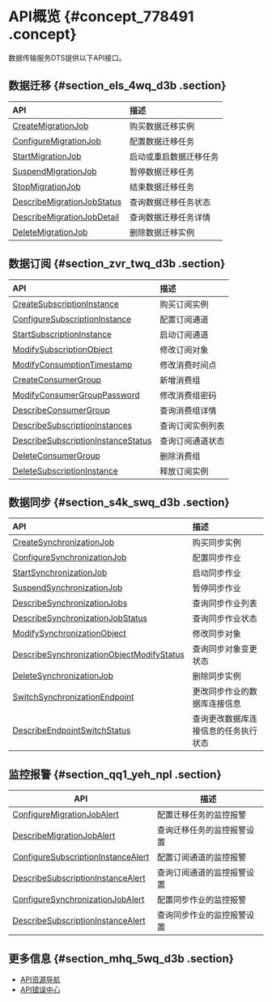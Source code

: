 # API概览 {#concept_778491 .concept}

数据传输服务DTS提供以下API接口。

## 数据迁移 {#section_els_4wq_d3b .section}

|API|描述|
|:--|:-|
|[CreateMigrationJob](https://help.aliyun.com/document_detail/49426.html)|购买数据迁移实例|
|[ConfigureMigrationJob](https://help.aliyun.com/document_detail/49427.html)|配置数据迁移任务|
|[StartMigrationJob](https://help.aliyun.com/document_detail/49429.html)|启动或重启数据迁移任务|
|[SuspendMigrationJob](https://help.aliyun.com/document_detail/49430.html)|暂停数据迁移任务|
|[StopMigrationJob](https://help.aliyun.com/document_detail/49431.html)|结束数据迁移任务|
|[DescribeMigrationJobStatus](https://help.aliyun.com/document_detail/49433.html)|查询数据迁移任务状态|
|[DescribeMigrationJobDetail](https://help.aliyun.com/document_detail/49434.html)|查询数据迁移任务详情|
|[DeleteMigrationJob](https://help.aliyun.com/document_detail/49432.html)|删除数据迁移实例|

## 数据订阅 {#section_zvr_twq_d3b .section}

|API|描述|
|:--|:-|
|[CreateSubscriptionInstance](https://help.aliyun.com/document_detail/49436.html)|购买订阅实例|
|[ConfigureSubscriptionInstance](https://help.aliyun.com/document_detail/49437.html)|配置订阅通道|
|[StartSubscriptionInstance](https://help.aliyun.com/document_detail/49438.html)|启动订阅通道|
|[ModifySubscriptionObject](https://help.aliyun.com/document_detail/49443.html)|修改订阅对象|
|[ModifyConsumptionTimestamp](https://help.aliyun.com/document_detail/49445.html)|修改消费时间点|
|[CreateConsumerGroup](https://help.aliyun.com/document_detail/122863.html)|新增消费组|
|[ModifyConsumerGroupPassword](https://help.aliyun.com/document_detail/122899.html)|修改消费组密码|
|[DescribeConsumerGroup](https://help.aliyun.com/document_detail/122886.html)|查询消费组详情|
|[DescribeSubscriptionInstances](https://help.aliyun.com/document_detail/49442.html)|查询订阅实例列表|
|[DescribeSubscriptionInstanceStatus](https://help.aliyun.com/document_detail/49441.html)|查询订阅通道状态|
|[DeleteConsumerGroup](https://help.aliyun.com/document_detail/122904.html)|删除消费组|
|[DeleteSubscriptionInstance](https://help.aliyun.com/document_detail/49439.html)|释放订阅实例|

## 数据同步 {#section_s4k_swq_d3b .section}

|API|描述|
|:--|:-|
|[CreateSynchronizationJob](https://help.aliyun.com/document_detail/49446.html)|购买同步实例|
|[ConfigureSynchronizationJob](https://help.aliyun.com/document_detail/49447.html)|配置同步作业|
|[StartSynchronizationJob](https://help.aliyun.com/document_detail/49448.html)|启动同步作业|
|[SuspendSynchronizationJob](https://help.aliyun.com/document_detail/49449.html)|暂停同步作业|
|[DescribeSynchronizationJobs](https://help.aliyun.com/document_detail/49454.html)|查询同步作业列表|
|[DescribeSynchronizationJobStatus](https://help.aliyun.com/document_detail/49453.html)|查询同步作业状态|
|[ModifySynchronizationObject](https://help.aliyun.com/document_detail/49451.html)|修改同步对象|
|[DescribeSynchronizationObjectModifyStatus](https://help.aliyun.com/document_detail/49452.html)|查询同步对象变更状态|
|[DeleteSynchronizationJob](https://help.aliyun.com/document_detail/49450.html)|删除同步实例|
|[SwitchSynchronizationEndpoint](cn.zh-CN/API概览/数据同步/更改同步作业的数据库连接信息.md#)|更改同步作业的数据库连接信息|
|[DescribeEndpointSwitchStatus](cn.zh-CN/API概览/数据同步/查询更改数据库连接信息的任务执行状态.md#)|查询更改数据库连接信息的任务执行状态|

## 监控报警 {#section_qq1_yeh_npl .section}

|API|描述|
|---|--|
|[ConfigureMigrationJobAlert](cn.zh-CN/API概览/监控报警/配置迁移任务的监控报警.md#)|配置迁移任务的监控报警|
|[DescribeMigrationJobAlert](cn.zh-CN/API概览/监控报警/查询迁移任务的监控报警设置.md#)|查询迁移任务的监控报警设置|
|[ConfigureSubscriptionInstanceAlert](cn.zh-CN/API概览/监控报警/配置订阅通道的监控报警.md#)|配置订阅通道的监控报警|
|[DescribeSubscriptionInstanceAlert](cn.zh-CN/API概览/监控报警/查询订阅通道的监控报警设置.md#)|查询订阅通道的监控报警设置|
|[ConfigureSynchronizationJobAlert](cn.zh-CN/API概览/监控报警/配置同步作业的监控报警.md#)|配置同步作业的监控报警|
|[DescribeSubscriptionInstanceAlert](cn.zh-CN/API概览/监控报警/查询同步作业的监控报警设置.md#)|查询同步作业的监控报警设置|

## 更多信息 {#section_mhq_5wq_d3b .section}

-   [API资源导航](https://developer.aliyun.com/)
-   [API错误中心](https://error-center.aliyun.com/status/product/Dts)

